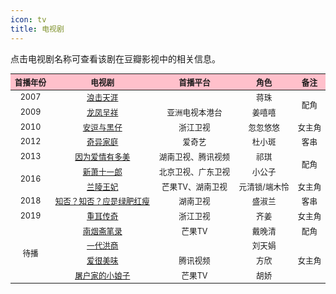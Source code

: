 ```yaml
---
icon: tv
title: 电视剧
---
```


点击电视剧名称可查看该剧在豆瓣影视中的相关信息。

<table style="text-align:center; font-size:90%; width:100%; display:table">
<thead>
<tr>
    <th style="background:pink">首播年份</th>
    <th style="background:pink">电视剧</th>
    <th style="background:pink">首播平台</th>
    <th style="background:pink">角色</th>
    <th style="background:pink">备注</th>
</tr>
</thead>
<tbody>
<tr>
    <td>2007</td>
    <td><a href="https://movie.douban.com/subject/5969285/" target="_blank" rel="noopener noreferrer">浪击天涯</a></td>
    <td></td>
    <td>蒋珠</td>
    <td rowspan="2">配角</td>
</tr>
<tr>
    <td>2009</td>
    <td><a href="https://movie.douban.com/subject/4236813/" target="_blank" rel="noopener noreferrer">龙凤呈祥</a></td>
    <td>亚洲电视本港台</td>
    <td>姜嘻嘻</td>
</tr>
<tr>
    <td>2010</td>
    <td><a href="https://movie.douban.com/subject/7564967/" target="_blank" rel="noopener noreferrer">安逗与黑仔</a></td>
    <td>浙江卫视</td>
    <td>忽忽悠悠</td>
    <td>女主角</td>
</tr>
<tr>
    <td>2012</td>
    <td><a href="https://movie.douban.com/subject/11510485/" target="_blank" rel="noopener noreferrer">奇异家庭</a></td>
    <td>爱奇艺</td>
    <td>杜小斑</td>
    <td>客串</td>
</tr>
<tr>
    <td>2013</td>
    <td><a href="https://movie.douban.com/subject/24840629/" target="_blank" rel="noopener noreferrer">因为爱情有多美</a></td>
    <td>湖南卫视、腾讯视频</td>
    <td>祁琪</td>
    <td rowspan="2">配角</td>
</tr>
<tr>
    <td rowspan="2">2016</td>
    <td><a href="https://movie.douban.com/subject/25966185/" target="_blank" rel="noopener noreferrer">新萧十一郎</a></td>
    <td>北京卫视、广东卫视</td>
    <td>小公子</td>
</tr>
<tr>
    <td><a href="https://movie.douban.com/subject/25023165/" target="_blank" rel="noopener noreferrer">兰陵王妃</a></td>
    <td>芒果TV、湖南卫视</td>
    <td>元清锁/端木怜</td>
    <td>女主角</td>
</tr>
<tr>
    <td>2018</td>
    <td><a href="https://movie.douban.com/subject/26928226/" target="_blank" rel="noopener noreferrer">知否？知否？应是绿肥红瘦</a></td>
    <td>湖南卫视</td>
    <td>盛淑兰</td>
    <td>客串</td>
</tr>
<tr>
    <td>2019</td>
    <td><a href="https://movie.douban.com/subject/26717008/" target="_blank" rel="noopener noreferrer">重耳传奇</a></td>
    <td>浙江卫视</td>
    <td>齐姜</td>
    <td>女主角</td>
</tr>
<tr>
    <td rowspan="4">待播</td>
    <td><a href="https://movie.douban.com/subject/26932957/" target="_blank" rel="noopener noreferrer">南烟斋笔录</a></td>
    <td>芒果TV</td>
    <td>戴晚清</td>
    <td>配角</td>
</tr>
<tr>
    <td><a href="https://movie.douban.com/subject/30367734/" target="_blank" rel="noopener noreferrer">一代洪商</a></td>
    <td></td>
    <td>刘天娟</td>
    <td rowspan="3">女主角</td>
</tr>
<tr>
    <td><a href="https://movie.douban.com/subject/35297263/" target="_blank" rel="noopener noreferrer">爱很美味</a></td>
    <td>腾讯视频</td>
    <td>方欣</td>
</tr>
<tr>
    <td><a href="https://movie.douban.com/subject/35248735/" target="_blank" rel="noopener noreferrer">屠户家的小娘子</a></td>
    <td>芒果TV</td>
    <td>胡娇</td>
</tr>
</tbody>
</table>